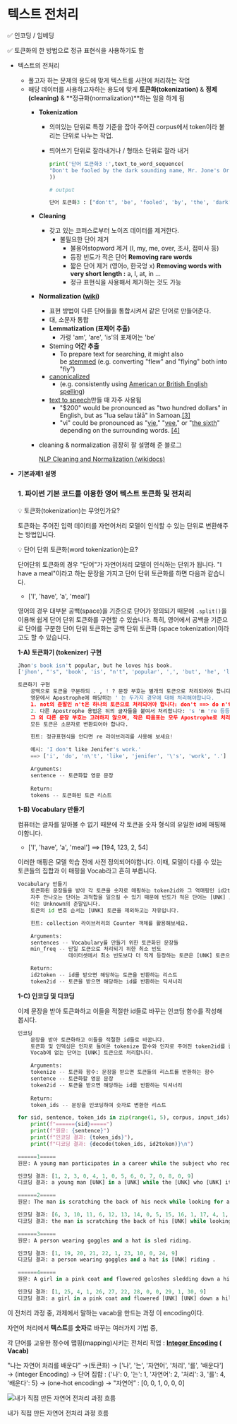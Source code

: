 # 텍스트 전처리

✅ 인코딩 / 임베딩

✅ 토큰화의 한 방법으로 정규 표현식을 사용하기도 함

- 텍스트의 전처리
    - 풀고자 하는 문제의 용도에 맞게 텍스트를 사전에 처리하는 작업
    - 해당 데이터를 사용하고자하는 용도에 맞게 **토큰화(tokenization)** & **정제(cleaning)** & **정규화(normalization)**하는 일을 하게 됨
        - **Tokenization**
            - 의미있는 단위로  특정 기준을 잡아 주어진 corpus에서 token이라 불리는 단위로 나누는 작업.
            - 띄어쓰기 단위로 잘라내거나 / 형태소 단위로 잘라 내거
                
                ```python
                print('단어 토큰화3 :',text_to_word_sequence(
                "Don't be fooled by the dark sounding name, Mr. Jone's Orphanage is as cheery as cheery goes for a pastry shop."
                ))
                
                # output
                
                단어 토큰화3 : ["don't", 'be', 'fooled', 'by', 'the', 'dark', 'sounding', 'name', 'mr', "jone's", 'orphanage', 'is', 'as', 'cheery', 'as', 'cheery', 'goes', 'for', 'a', 'pastry', 'shop']
                
                ```
                
        - **Cleaning**
            - 갖고 있는 코퍼스로부터 노이즈 데이터를 제거한다.
                - 불필요한 단어 제거
                    - 불용어stopword 제거 (I, my, me, over, 조사, 접미사 등)
                    - 등장 빈도가 적은 단어 **Removing rare words**
                    - 짧은 단어 제거 (영어o, 한국엉 x) **Removing words with very short length :** a, I, at, in …
                    - 정규 표현식을 사용해서 제거하는 것도 가능
        - **Normalization  ([wiki](https://en.wikipedia.org/wiki/Text_normalization))**
            - 표현 방법이 다른 단어들을 통합시켜서 같은 단어로 만들어준다.
            - 대, 소문자 통합
            - **Lemmatization (표제어 추출)**
                - 가령 'am', 'are', 'is'의 표제어는 'be’
            - Steming **어간 추출**
                - To prepare text for searching, it might also be [stemmed](https://en.wikipedia.org/wiki/Stemming) (e.g. converting "flew" and "flying" both into "fly")
            - [canonicalized](https://en.wikipedia.org/wiki/Canonicalization)
                - (e.g. consistently using [American or British English spelling](https://en.wikipedia.org/wiki/American_and_British_English_spelling_differences))
            - [text to speech](https://en.wikipedia.org/wiki/Speech_synthesis)만들 때 자주 사용됨
                - "$200" would be pronounced as "two hundred dollars" in English, but as "lua selau tālā" in Samoan.[[3]](https://en.wikipedia.org/wiki/Text_normalization#cite_note-3)
                - "vi" could be pronounced as "[vie](https://en.wikipedia.org/wiki/Violet_(name))," "[vee](https://en.wikipedia.org/wiki/Vi)," or "[the sixth](https://en.wikipedia.org/wiki/Roman_numerals)" depending on the surrounding words. [[4]](https://en.wikipedia.org/wiki/Text_normalization#cite_note-msdn-4)
        - cleaning & normalization 굉장히 잘 설명해 준 블로그
            
            [NLP Cleaning and Normalization (wikidocs)](https://sophia-su.tistory.com/48)
            
- **기본과제1 설명**
    
    ### 1. 파이썬 기본 코드를 이용한 영어 텍스트 토큰화 및 전처리
    
    💡 토큰화(tokenization)는 무엇인가요?
    
    토큰화는 주어진 입력 데이터를 자연어처리 모델이 인식할 수 있는 단위로 변환해주는 방법입니다.
    
    💡 단어 단위 토큰화(word tokenization)는요?
    
    단어단위 토큰화의 경우 "단어"가 자연어처리 모델이 인식하는 단위가 됩니다. "I have a meal"이라고 하는 문장을 가지고 단어 단위 토큰화를 하면 다음과 같습니다.
    
    - ['I', 'have', 'a', 'meal']
    
    영어의 경우 대부분 공백(space)을 기준으로 단어가 정의되기 때문에 `.split()`을 이용해 쉽게 단어 단위 토큰화를 구현할 수 있습니다. 특히, 영어에서 공백을 기준으로 단어를 구분한 단어 단위 토큰화는 공백 단위 토큰화 (space tokenization)이라고도 할 수 있습니다.
    
    **1-A) 토큰화기 (tokenizer) 구현**
    
    ```python
    Jhon's book isn't popular, but he loves his book.
    ['jhon', "'s", 'book', 'is', "n't", 'popular', ',', 'but', 'he', 'loves', 'his', 'book', '.']
    
    토큰화기 구현
        공백으로 토큰을 구분하되 . , ! ? 문장 부호는 별개의 토큰으로 처리되어야 합니다.
        영문에서 Apostrophe에 해당하는 ' 는 두가지 경우에 대해 처리해야합니다.
        1. not의 준말인 n't은 하나의 토큰으로 처리되어야 합니다: don't ==> do n't
        2. 다른 Apostrophe 용법은 뒤의 글자들을 붙여서 처리합니다: 's 'm 're 등등 
        그 외 다른 문장 부호는 고려하지 않으며, 작은 따옴표는 모두 Apostrophe로 처리합니다.
        모든 토큰은 소문자로 변환되어야 합나다.
    
        힌트: 정규표현식을 안다면 re 라이브러리를 사용해 보세요!
    
        예시: 'I don't like Jenifer's work.'
        ==> ['i', 'do', 'n\'t', 'like', 'jenifer', '\'s', 'work', '.']
    
        Arguments:
        sentence -- 토큰화할 영문 문장
        
        Return:
        tokens -- 토큰화된 토큰 리스트
    ```
    
    **1-B) Vocabulary 만들기**
    
    컴퓨터는 글자를 알아볼 수 없기 때문에 각 토큰을 숫자 형식의 유일한 id에 매핑해야합니다.
    
    - ['I', 'have', 'a', 'meal'] ==> [194, 123, 2, 54]
    
    이러한 매핑은 모델 학습 전에 사전 정의되어야합니다. 이때, 모델이 다를 수 있는 토큰들의 집합과 이 매핑을 Vocab라고 흔히 부릅니다.
    
    ```python
    Vocabulary 만들기
        토큰화된 문장들을 받아 각 토큰을 숫자로 매핑하는 token2id와 그 역매핑인 id2token를 만듭니다.
        자주 안나오는 단어는 과적합을 일으킬 수 있기 때문에 빈도가 적은 단어는 [UNK] 토큰으로 처리합니다.
        이는 Unknown의 준말입니다.
        토큰의 id 번호 순서는 [UNK] 토큰을 제외하고는 자유입니다.
    
        힌트: collection 라이브러리의 Counter 객체를 활용해보세요.
    
        Arguments:
        sentences -- Vocabulary를 만들기 위한 토큰화된 문장들
        min_freq -- 단일 토큰으로 처리되기 위한 최소 빈도
                    데이터셋에서 최소 빈도보다 더 적게 등장하는 토큰은 [UNK] 토큰으로 처리되어야 합니다.
    
        Return:
        id2token -- id를 받으면 해당하는 토큰을 반환하는 리스트 
        token2id -- 토큰을 받으면 해당하는 id를 반환하는 딕셔너리
    ```
    
    **1-C) 인코딩 및 디코딩**
    
    이제 문장을 받아 토큰화하고 이들을 적절한 id들로 바꾸는 인코딩 함수를 작성해 봅시다.
    
    ```python
    인코딩
        문장을 받아 토큰화하고 이들을 적절한 id들로 바꿉니다.
        토큰화 및 인덱싱은 인자로 들어온 tokenize 함수와 인자로 주어진 token2id를 활용합니다.
        Vocab에 없는 단어는 [UNK] 토큰으로 처리합니다.
    
        Arguments:
        tokenize -- 토큰화 함수: 문장을 받으면 토큰들의 리스트를 반환하는 함수
        sentence -- 토큰화할 영문 문장
        token2id -- 토큰을 받으면 해당하는 id를 반환하는 딕셔너리
        
        Return:
        token_ids -- 문장을 인코딩하여 숫자로 변환한 리스트
    
    for sid, sentence, token_ids in zip(range(1, 5), corpus, input_ids):
        print(f"======{sid}=====")
        print(f"원문: {sentence}")
        print(f"인코딩 결과: {token_ids}"),
        print(f"디코딩 결과: {decode(token_ids, id2token)}\n")
    
    ======1=====
    원문: A young man participates in a career while the subject who records it smiles.
    
    인코딩 결과: [1, 2, 3, 0, 4, 1, 0, 5, 6, 0, 7, 0, 8, 0, 9]
    디코딩 결과: a young man [UNK] in a [UNK] while the [UNK] who [UNK] it [UNK] .
    
    ======2=====
    원문: The man is scratching the back of his neck while looking for a book in a book store.
    
    인코딩 결과: [6, 3, 10, 11, 6, 12, 13, 14, 0, 5, 15, 16, 1, 17, 4, 1, 17, 18, 9]
    디코딩 결과: the man is scratching the back of his [UNK] while looking for a book in a book store .
    
    ======3=====
    원문: A person wearing goggles and a hat is sled riding.
    
    인코딩 결과: [1, 19, 20, 21, 22, 1, 23, 10, 0, 24, 9]
    디코딩 결과: a person wearing goggles and a hat is [UNK] riding .
    
    ======4=====
    원문: A girl in a pink coat and flowered goloshes sledding down a hill.
    
    인코딩 결과: [1, 25, 4, 1, 26, 27, 22, 28, 0, 0, 29, 1, 30, 9]
    디코딩 결과: a girl in a pink coat and flowered [UNK] [UNK] down a hill
    ```
    

이 전처리 과정 중, 과제에서 말하는 vacab을 만드는 과정 이 encoding이다. 

자연어 처리에서 **텍스트**를 **숫자**로 바꾸는 여러가지 기법 중,

각 단어를 고유한 정수에 맵핑(mapping)시키는 전처리 작업 : **[Integer Encoding](https://wikidocs.net/31766) ( Vacab)**

"나는 자연어 처리를 배운다”  →(토큰화) → ['나', '는', '자연어', '처리', '를', '배운다'] → (integer Encoding) → 단어 집합 : {'나': 0, '는': 1, '자연어': 2, '처리': 3, '를': 4, '배운다': 5} → (one-hot encoding) → "자연어” : [0, 0, 1, 0, 0, 0]

![내가 직접 만든 자연어 전처리 과정 흐름](%E1%84%90%E1%85%A6%E1%86%A8%E1%84%89%E1%85%B3%E1%84%90%E1%85%B3%20%E1%84%8C%E1%85%A5%E1%86%AB%E1%84%8E%E1%85%A5%E1%84%85%E1%85%B5%2001bded8243e14f9dac66fe31d9d3ae3b/Untitled.png)

내가 직접 만든 자연어 전처리 과정 흐름